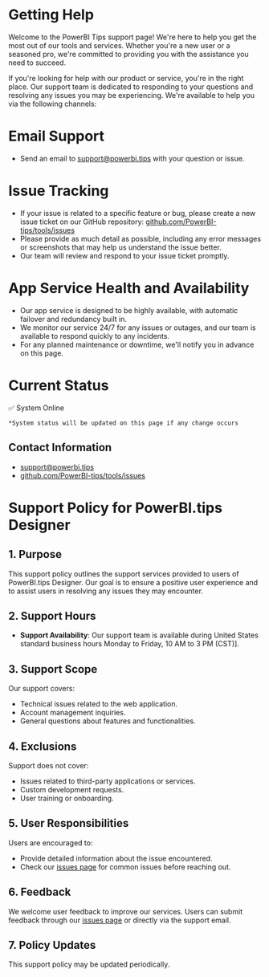 **Getting Help**
===============
Welcome to the PowerBI Tips support page! We're here to help you get the most out of our tools and services. Whether you're a new user or a seasoned pro, we're committed to providing you with the assistance you need to succeed.

If you're looking for help with our product or service, you're in the right place. Our support team is dedicated to responding to your questions and resolving any issues you may be experiencing. We're available to help you via the following channels:

# Email Support

* Send an email to [support@powerbi.tips](mailto:support@powerbi.tips) with your question or issue.

# Issue Tracking

* If your issue is related to a specific feature or bug, please create a new issue ticket on our GitHub repository: [github.com/PowerBI-tips/tools/issues](github.com/PowerBI-tips/tools/issues)
* Please provide as much detail as possible, including any error messages or screenshots that may help us understand the issue better.
* Our team will review and respond to your issue ticket promptly.

# App Service Health and Availability

- Our app service is designed to be highly available, with automatic failover and redundancy built in.
- We monitor our service 24/7 for any issues or outages, and our team is available to respond quickly to any incidents.
- For any planned maintenance or downtime, we'll notify you in advance on this page.

# Current Status

<span>✅ System Online</span>

`*System status will be updated on this page if any change occurs`

**Contact Information**
----------------------

* [support@powerbi.tips](mailto:support@powerbi.tips)
* [github.com/PowerBI-tips/tools/issues](github.com/PowerBI-tips/tools/issues)

# Support Policy for PowerBI.tips Designer

## 1. Purpose
This support policy outlines the support services provided to users of PowerBI.tips Designer. Our goal is to ensure a positive user experience and to assist users in resolving any issues they may encounter.

## 2. Support Hours
  - **Support Availability**: Our support team is available during United States standard business hours Monday to Friday, 10 AM to 3 PM (CST)].

## 3. Support Scope
Our support covers:
  - Technical issues related to the web application.
  - Account management inquiries.
  - General questions about features and functionalities.

## 4. Exclusions
Support does not cover:
  - Issues related to third-party applications or services.
  - Custom development requests.
  - User training or onboarding.

## 5. User Responsibilities
Users are encouraged to:
  - Provide detailed information about the issue encountered.
  - Check our [issues page](github.com/PowerBI-tips/tools/issues) for common issues before reaching out.

## 6. Feedback
We welcome user feedback to improve our services. Users can submit feedback through our [issues page](github.com/PowerBI-tips/tools/issues) or directly via the support email.

## 7. Policy Updates
This support policy may be updated periodically.


